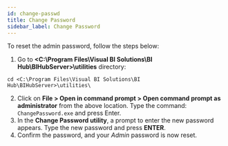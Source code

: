 ```yaml
---
id: change-passwd
title: Change Password
sidebar_label: Change Password
---
```


To reset the admin password, follow the steps below:

1. Go to **<C:\Program Files\Visual BI Solutions\BI Hub\BIHubServer>\utilities** directory:
   
 ```
 cd <C:\Program Files\Visual BI Solutions\BI Hub\BIHubServer>\utilities\
 ```
2. Click on **File > Open in command prompt > Open command prompt as administrator** from the above location. Type the command: `ChangePassword.exe` and press Enter.
3. In the **Change Password utility**, a prompt to enter the new password appears. Type the new password and press **ENTER**.
4. Confirm the password, and your *Admin* password is now reset.
